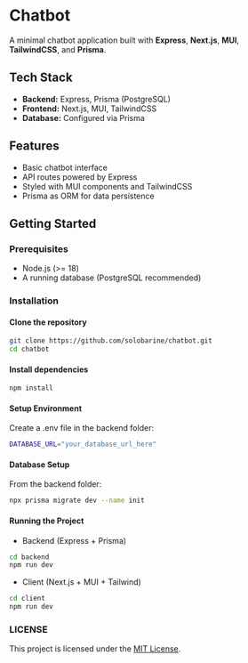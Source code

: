 # Chatbot

A minimal chatbot application built with **Express**, **Next.js**, **MUI**, **TailwindCSS**, and **Prisma**.

## Tech Stack

- **Backend:** Express, Prisma (PostgreSQL)
- **Frontend:** Next.js, MUI, TailwindCSS
- **Database:** Configured via Prisma

## Features

- Basic chatbot interface
- API routes powered by Express
- Styled with MUI components and TailwindCSS
- Prisma as ORM for data persistence

## Getting Started

### Prerequisites
- Node.js (>= 18)
- A running database (PostgreSQL recommended)

### Installation

#### Clone the repository
```bash
git clone https://github.com/solobarine/chatbot.git
cd chatbot
```

#### Install dependencies
```bash
npm install
```

#### Setup Environment
Create a .env file in the backend folder:
```bash
DATABASE_URL="your_database_url_here"
```

#### Database Setup
From the backend folder:
```bash
npx prisma migrate dev --name init
```

#### Running the Project
- Backend (Express + Prisma)
```bash
cd backend
npm run dev
```

- Client (Next.js + MUI + Tailwind)
```bash
cd client
npm run dev
```

### LICENSE
This project is licensed under the [MIT License](./LICENSE.md).
